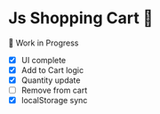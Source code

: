 # Js Shopping Cart 🛒

🚧 Work in Progress

- [x] UI complete
- [x] Add to Cart logic
- [x] Quantity update
- [ ] Remove from cart
- [x] localStorage sync
